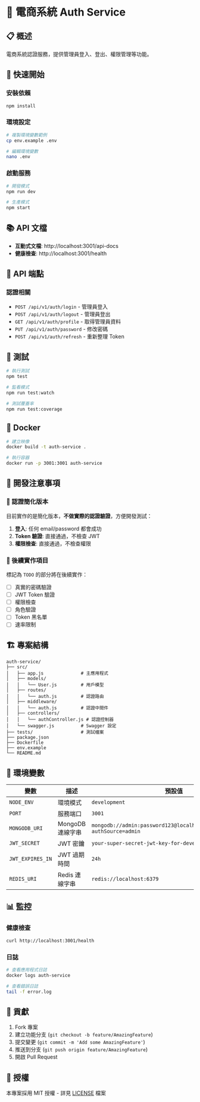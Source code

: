 # 🔐 電商系統 Auth Service

## 📋 概述

電商系統認證服務，提供管理員登入、登出、權限管理等功能。

## 🚀 快速開始

### 安裝依賴
```bash
npm install
```

### 環境設定
```bash
# 複製環境變數範例
cp env.example .env

# 編輯環境變數
nano .env
```

### 啟動服務
```bash
# 開發模式
npm run dev

# 生產模式
npm start
```

## 📚 API 文檔

- **互動式文檔**: http://localhost:3001/api-docs
- **健康檢查**: http://localhost:3001/health

## 🔧 API 端點

### 認證相關
- `POST /api/v1/auth/login` - 管理員登入
- `POST /api/v1/auth/logout` - 管理員登出
- `GET /api/v1/auth/profile` - 取得管理員資料
- `PUT /api/v1/auth/password` - 修改密碼
- `POST /api/v1/auth/refresh` - 重新整理 Token

## 🧪 測試

```bash
# 執行測試
npm test

# 監看模式
npm run test:watch

# 測試覆蓋率
npm run test:coverage
```

## 🐳 Docker

```bash
# 建立映像
docker build -t auth-service .

# 執行容器
docker run -p 3001:3001 auth-service
```

## 📝 開發注意事項

### 🔐 認證簡化版本

目前實作的是簡化版本，**不做實際的認證驗證**，方便開發測試：

1. **登入**: 任何 email/password 都會成功
2. **Token 驗證**: 直接通過，不檢查 JWT
3. **權限檢查**: 直接通過，不檢查權限

### 🔄 後續實作項目

標記為 `TODO` 的部分將在後續實作：

- [ ] 真實的密碼驗證
- [ ] JWT Token 驗證
- [ ] 權限檢查
- [ ] 角色驗證
- [ ] Token 黑名單
- [ ] 速率限制

## 🏗️ 專案結構

```
auth-service/
├── src/
│   ├── app.js              # 主應用程式
│   ├── models/
│   │   └── User.js         # 用戶模型
│   ├── routes/
│   │   └── auth.js         # 認證路由
│   ├── middleware/
│   │   └── auth.js         # 認證中間件
│   ├── controllers/
│   │   └── authController.js # 認證控制器
│   └── swagger.js          # Swagger 設定
├── tests/                  # 測試檔案
├── package.json
├── Dockerfile
├── env.example
└── README.md
```

## 🔧 環境變數

| 變數 | 描述 | 預設值 |
|------|------|--------|
| `NODE_ENV` | 環境模式 | `development` |
| `PORT` | 服務端口 | `3001` |
| `MONGODB_URI` | MongoDB 連線字串 | `mongodb://admin:password123@localhost:27017/ecommerce?authSource=admin` |
| `JWT_SECRET` | JWT 密鑰 | `your-super-secret-jwt-key-for-development` |
| `JWT_EXPIRES_IN` | JWT 過期時間 | `24h` |
| `REDIS_URI` | Redis 連線字串 | `redis://localhost:6379` |

## 📊 監控

### 健康檢查
```bash
curl http://localhost:3001/health
```

### 日誌
```bash
# 查看應用程式日誌
docker logs auth-service

# 查看錯誤日誌
tail -f error.log
```

## 🤝 貢獻

1. Fork 專案
2. 建立功能分支 (`git checkout -b feature/AmazingFeature`)
3. 提交變更 (`git commit -m 'Add some AmazingFeature'`)
4. 推送到分支 (`git push origin feature/AmazingFeature`)
5. 開啟 Pull Request

## 📄 授權

本專案採用 MIT 授權 - 詳見 [LICENSE](LICENSE) 檔案
